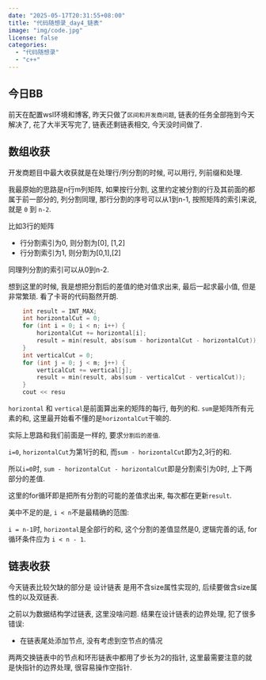 ```yaml
---
date: "2025-05-17T20:31:55+08:00"
title: "代码随想录_day4_链表"
image: "img/code.jpg"
license: false
categories:
  - "代码随想录"
  - "c++"
---
```


## 今日BB

前天在配置wsl环境和博客, 昨天只做了`区间和开发商问题`, 链表的任务全部拖到今天解决了, 花了大半天写完了, 链表还剩链表相交, 今天没时间做了.

## 数组收获

开发商题目中最大收获就是在处理行/列分割的时候, 可以用行, 列前缀和处理.

我最原始的思路是n行m列矩阵, 如果按行分割, 这里约定被分割的行及其前面的都属于前一部分的, 列分割同理, 那行分割的序号可以从1到n-1, 按照矩阵的索引来说, 就是 `0` 到 `n-2`.

比如3行的矩阵

- 行分割索引为0, 则分割为[0], [1,2]
- 行分割索引为1, 则分割为[0,1],[2]

同理列分割的索引可以从0到n-2.

想到这里的时候, 我是想把分割后的差值的绝对值求出来, 最后一起求最小值, 但是非常繁琐. 看了卡哥的代码豁然开朗.

```cpp
    int result = INT_MAX;
    int horizontalCut = 0;
    for (int i = 0; i < n; i++) {
        horizontalCut += horizontal[i];
        result = min(result, abs(sum - horizontalCut - horizontalCut));
    }
    int verticalCut = 0;
    for (int j = 0; j < m; j++) {
        verticalCut += vertical[j];
        result = min(result, abs(sum - verticalCut - verticalCut));
    }
    cout << resu
```

`horizontal` 和 `vertical`是前面算出来的矩阵的每行, 毎列的和. `sum`是矩阵所有元素的和, 这里最开始看不懂的是`horizontalCut`干嘛的.

实际上思路和我们前面是一样的, 要求`分割后的差值`.

`i=0`, `horizontalCut`为第1行的和, 而`sum - horizontalCut`即为2,3行的和.

所以`i=0`时, `sum - horizontalCut - horizontalCut`即是分割索引为0时, 上下两部分的差值.

这里的for循环即是把所有分割的可能的差值求出来, 每次都在更新`result`.

美中不足的是, `i < n`不是最精确的范围:

`i = n-1`时, `horizontal`是全部行的和, 这个分割的差值显然是0, 逻辑完善的话, for循环条件应为 `i < n - 1`.

## 链表收获

今天链表比较欠缺的部分是 设计链表 是用不含size属性实现的, 后续要做含size属性的以及双链表.

之前以为数据结构学过链表, 这里没啥问题. 结果在设计链表的边界处理, 犯了很多错误:

- 在链表尾处添加节点, 没有考虑到空节点的情况

两两交换链表中的节点和环形链表中都用了步长为2的指针, 这里最需要注意的就是快指针的边界处理, 很容易操作空指针.
